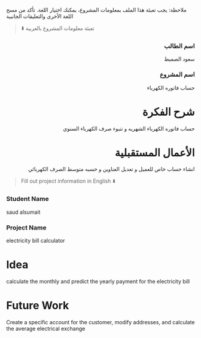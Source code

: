 
ملاحظة: يجب تعبئة هذا الملف بمعلومات المشروع، يمكنك اختيار اللغة. تأكد من مسح اللغة الأخرى والتعليقات الجانبية 
> ⬇️ تعبئة معلومات المشروع بالعربية  

<div dir="rtl">
  
### اسم الطالب

سعود الصميط
### اسم المشروع

حساب فاتوره الكهرباء
# شرح الفكرة
حساب فاتوره الكهرباء الشهريه و تنبوء صرف الكهرباء السنوي


# الأعمال المستقبلية
انشاء حساب خاص للعميل و تعديل العناوين و حسبه متوسط الصرف الكهربائي

</div>

> Fill out project information in English ⬇️
### Student Name
saud alsumait

### Project Name
electricity bill calculator
# Idea
calculate the monthly and predict the yearly payment for the electricity bill


# Future Work 
Create a specific account for the customer, modify addresses, and calculate the average electrical exchange
